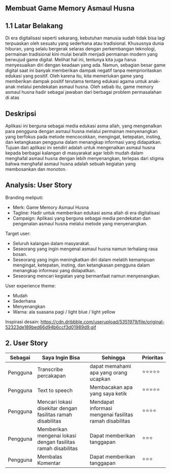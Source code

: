 ## Membuat Game Memory Asmaul Husna
## 1.1	Latar Belakang
Di era digitalisasi seperti sekarang, kebutuhan manusia sudah tidak bisa lagi terpuaskan oleh sesuatu yang sederhana atau tradisional. Khususnya dunia hiburan, yang selalu bergerak selaras dengan perkembangan teknologi, permainan tradisional kini mulai beralih menjadi permainan modern yang berwujud game digital. Melihat hal ini, tentunya kita juga harus menyesuaikan diri dengan keadaan yang ada. Namun, sebagian besar game digital saat ini banyak memberikan dampak negatif tanpa memprioritaskan edukasi yang positif. Oleh karena itu, kita memerlukan game yang memberikan dampak positif terutama tentang edukasi agama untuk anak-anak melalui pendekatan asmaul husna. Oleh sebab itu, game memory asmaul husna hadir sebagai jawaban dari berbagai problem permasalahan di atas
## Deskripsi
Aplikasi ini berguna sebagai media edukasi asma allah, yang mengenalkan para pengguna dengan asmaul husna melalui permainan menyenangkan yang berfokus pada metode mencocokkan, mengingat, ketepatan, insting, dan ketangkasan pengguna dalam menangkap informasi yang didapatkan. Tujuan dari aplikasi ini sendiri adalah untuk mengenalkan asmaul husna kepada berbagai kalangan di masyarakat agar lebih mudah dalam menghafal asmaul husna dengan lebih menyenangkan, terlepas dari stigma bahwa menghafal asmaul husna adalah sebuah kegiatan yang membosankan dan monoton. 
## Analysis: User Story
Branding meliputi:
- Merk: Game Memory Asmaul Husna
- Tagline: Hadir untuk memberikan edukasi asma allah di era digitalisasi
- Campaign: Aplikasi yang berguna sebagai media pendekatan dan pengenalan asmaul husna melalui metode yang menyenangkan.

Target user:
- Seluruh kalangan dalam masyarakat.
- Seseorang yang ingin mengenal asmaul husna namun terhalang rasa bosan.
- Seseorang yang ingin meningkatkan diri dalam melatih kemampuan mengingat, ketepatan, insting, dan ketangkasan pengguna dalam menangkap informasi yang didapatkan.
- Seseorang mencari kegiatan yang bermanfaat namun menyenangkan.
  
User experience theme:
- Mudah
- Sederhana
- Menyenangkan
- Warna: ala suasana pagi / light blue / light yellow
  
Inspirasi desain:
https://cdn.dribbble.com/userupload/5351979/file/original-52323de189bed66d94b6ccf3d01989d9.gif

## 2. User Story
Sebagai | Saya Ingin Bisa | Sehingga | Prioritas
---|---|---|---
Pengguna | Transcribe percakapan | dapat memahami apa yang orang ucapkan | ⭐⭐⭐⭐⭐
Pengguna | Text to speech | Membacakan apa yang saya ketik | ⭐⭐⭐⭐⭐
Pengguna | Mencari lokasi disekitar dengan fasilitas ramah disabilitas | Mendapat informasi mengenai fasilitas ramah disabilitas | ⭐⭐⭐⭐
Pengguna | Memberikan  mengenai lokasi dengan fasilitas ramah disabilitas | Dapat memberikan tanggapan | ⭐⭐⭐
Pengguna | Membalas Komentar | Dapat memberikan tanggapan | ⭐⭐⭐

